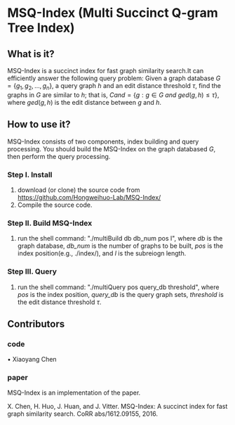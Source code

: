 # MSQ-Index (Multi Succinct Q-gram Tree Index)

## What is it?
MSQ-Index is a succinct index for fast graph similarity search.It can efficiently answer the following query problem: Given a graph database $G =\{g_1 ,g_2, \dots, g_n\}$, a query graph $h$ and an edit distance threshold $\tau$, find the graphs in $G$ are similar to $h$; that is, $Cand = \{g: g \in G \ and \ ged(g, h) \leq \tau\}$, where $ged(g, h)$ is the edit distance between $g$ and $h$.
	 
## How to use it?
   MSQ-Index consists of two components, index building and query processing. You should build the MSQ-Index on the graph databased $G$, then perform the query processing. 
### Step I. Install
   1. download (or clone) the source code from https://github.com/Hongweihuo-Lab/MSQ-Index/
   2. Compile the source code. 
### Step II. Build MSQ-Index 
   1. run the shell command: "./multiBuild db db_num pos l", where *db* is the graph database, *db_num* is the number of graphs to be built, *pos* is the index position(e.g., ./index/), and *l* is the subreiogn length. 
### Step III. Query 
   1. run the shell command: "./multiQuery pos query_db threshold", where *pos* is the index position, *query_db* is the query graph sets, *threshold* is the edit distance threshold $\tau$. 

## Contributors
### code
•	Xiaoyang Chen 
### paper
MSQ-Index is an implementation of the paper.

X. Chen, H. Huo, J. Huan, and J. Vitter. MSQ-Index: A succinct index for fast graph similarity search. CoRR abs/1612.09155, 2016.

